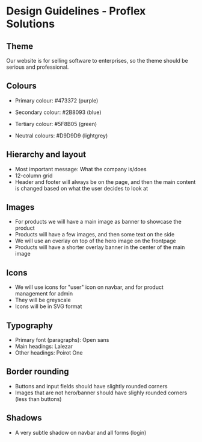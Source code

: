# Design Guidelines - Proflex Solutions

## Theme

Our website is for selling software to enterprises, so the theme should be serious and professional.

## Colours

- Primary colour: #473372 (purple)
- Secondary colour: #2B8093 (blue)
- Tertiary colour: #5F8B05 (green)

- Neutral colours: #D9D9D9 (lightgrey)

## Hierarchy and layout

- Most important message: What the company is/does
- 12-column grid
- Header and footer will always be on the page, and then the main content is changed based on what the user decides to look at

## Images

- For products we will have a main image as banner to showcase the product
- Products will have a few images, and then some text on the side
- We will use an overlay on top of the hero image on the frontpage
- Products will have a shorter overlay banner in the center of the main image

## Icons

- We will use icons for "user" icon on navbar, and for product management for admin
- They will be greyscale
- Icons will be in SVG format

## Typography

- Primary font (paragraphs): Open sans
- Main headings: Lalezar
- Other headings: Poirot One

## Border rounding

- Buttons and input fields should have slightly rounded corners
- Images that are not hero/banner should have slighly rounded corners (less than buttons)

## Shadows

- A very subtle shadow on navbar and all forms (login)
